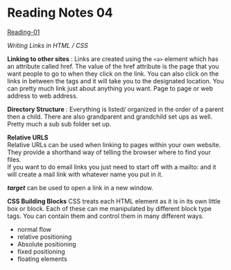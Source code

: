 # Reading Notes 04

[Reading-01](reading-notes.md)

_Writing Links in HTML / CSS_  

__Linking to other sites__  : Links are created using the `<a>` element which has an attribute called href. The value of the href attribute is the page that you want people to go to when they click on the link. You can also click on the links in between the tags and it will take you to the designated location. You can pretty much link just about anything you want. Page to page or web address to web address.  

**Directory Structure**  : Everything is listed/ organized in the order of a parent then a child. There are also grandparent and grandchild set ups as well. Pretty much a sub sub folder set up.  

**Relative URLS**  
Relative URLs can be used when linking to pages within your own website. They provide a shorthand way of telling the browser where to find your files.  
If you want to do email links you just need to start off with a mailto:  and it will create a mail link with whatever name you put in it.

**_target_**  can be used to open a link in a new window.  

**CSS Building Blocks**  CSS treats each HTML element as it is in its own little box or block. Each of these can me manipulated by different block type tags. You can contain them and control them in many different ways.  
* normal flow  
* relative positioning  
* Absolute positioning  
* fixed positioning   
* floating elements  
 

